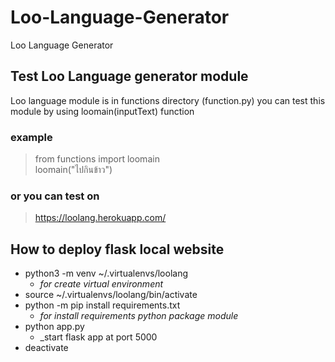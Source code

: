 # Loo-Language-Generator
Loo Language Generator
## Test Loo Language generator module
  Loo language module is in functions directory (function.py)
  you can test this module by using loomain(inputText) function 
### example 
  > from functions import loomain <br>
  > loomain("ไปกินข้าว")
### or you can test on
  > https://loolang.herokuapp.com/

## How to deploy flask local website
* python3 -m venv ~/.virtualenvs/loolang 
  * _for create virtual environment_
* source ~/.virtualenvs/loolang/bin/activate
* python -m pip install requirements.txt
  * _for install requirements python package module_
* python app.py 
  * _start flask app at port 5000
* deactivate

